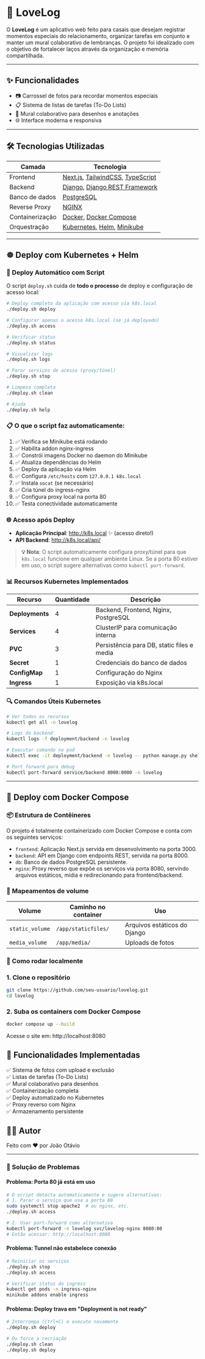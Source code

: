 # 💖 LoveLog

O **LoveLog** é um aplicativo web feito para casais que desejam registrar momentos especiais do relacionamento, organizar tarefas em conjunto e manter um mural colaborativo de lembranças. O projeto foi idealizado com o objetivo de fortalecer laços através da organização e memória compartilhada.

---

## ✨ Funcionalidades

- 📷 Carrossel de fotos para recordar momentos especiais
- 📋 Sistema de listas de tarefas (To-Do Lists)  
- 🧠 Mural colaborativo para desenhos e anotações
- 🌐 Interface moderna e responsiva

---

## 🛠️ Tecnologias Utilizadas

| Camada     | Tecnologia                    |
|------------|-------------------------------|
| Frontend   | [Next.js](https://nextjs.org/), [TailwindCSS](https://tailwindcss.com/), [TypeScript](https://www.typescriptlang.org/) |
| Backend    | [Django](https://www.djangoproject.com/), [Django REST Framework](https://www.django-rest-framework.org/) |
| Banco de dados | [PostgreSQL](https://www.postgresql.org/) |
| Reverse Proxy | [NGINX](https://www.nginx.com/) |
| Containerização | [Docker](https://www.docker.com/), [Docker Compose](https://docs.docker.com/compose/) |
| Orquestração | [Kubernetes](https://kubernetes.io/), [Helm](https://helm.sh/), [Minikube](https://minikube.sigs.k8s.io/) |

---

## ☸️ Deploy com Kubernetes + Helm

### 🚀 Deploy Automático com Script

O script `deploy.sh` cuida de **todo o processo** de deploy e configuração de acesso local:

```bash
# Deploy completo da aplicação com acesso via k8s.local
./deploy.sh deploy

# Configurar apenas o acesso k8s.local (se já deployado)
./deploy.sh access

# Verificar status
./deploy.sh status

# Visualizar logs
./deploy.sh logs

# Parar serviços de acesso (proxy/túnel)
./deploy.sh stop

# Limpeza completa
./deploy.sh clean

# Ajuda
./deploy.sh help
```

### 📋 O que o script faz automaticamente:

1. ✅ Verifica se Minikube está rodando
2. ✅ Habilita addon nginx-ingress  
3. ✅ Constrói imagens Docker no daemon do Minikube
4. ✅ Atualiza dependências do Helm
5. ✅ Deploy da aplicação via Helm
6. ✅ Configura `/etc/hosts` com `127.0.0.1 k8s.local`
7. ✅ Instala `socat` (se necessário)
8. ✅ Cria túnel do ingress-nginx
9. ✅ Configura proxy local na porta 80
10. ✅ Testa conectividade automaticamente

### 🌐 Acesso após Deploy

- **Aplicação Principal**: http://k8s.local ✨ (acesso direto!)
- **API Backend**: http://k8s.local/api/

> **💡 Nota**: O script automaticamente configura proxy/túnel para que `k8s.local` funcione em qualquer ambiente Linux. Se a porta 80 estiver em uso, o script sugere alternativas como `kubectl port-forward`.

### 📊 Recursos Kubernetes Implementados

| Recurso | Quantidade | Descrição |
|---------|------------|-----------|
| **Deployments** | 4 | Backend, Frontend, Nginx, PostgreSQL |
| **Services** | 4 | ClusterIP para comunicação interna |
| **PVC** | 3 | Persistência para DB, static files e media |
| **Secret** | 1 | Credenciais do banco de dados |
| **ConfigMap** | 1 | Configuração do Nginx |
| **Ingress** | 1 | Exposição via k8s.local |

### 🔍 Comandos Úteis Kubernetes

```bash
# Ver todos os recursos
kubectl get all -n lovelog

# Logs do backend
kubectl logs -f deployment/backend -n lovelog

# Executar comando no pod
kubectl exec -it deployment/backend -n lovelog -- python manage.py shell

# Port forward para debug
kubectl port-forward service/backend 8000:8000 -n lovelog
```

---

## 🐳 Deploy com Docker Compose

### 📦 Estrutura de Contêineres

O projeto é totalmente containerizado com Docker Compose e conta com os seguintes serviços:

- `frontend`: Aplicação Next.js servida em desenvolvimento na porta 3000.
- `backend`: API em Django com endpoints REST, servida na porta 8000.
- `db`: Banco de dados PostgreSQL persistente.
- `nginx`: Proxy reverso que expõe os serviços via porta 8080, servindo arquivos estáticos, mídia e redirecionando para frontend/backend.

### 🔗 Mapeamentos de volume

| Volume        | Caminho no container     | Uso                        |
|---------------|--------------------------|-----------------------------|
| `static_volume` | `/app/staticfiles/`      | Arquivos estáticos do Django |
| `media_volume`  | `/app/media/`            | Uploads de fotos             |

### 🚀 Como rodar localmente

### 1. Clone o repositório

```bash
git clone https://github.com/seu-usuario/lovelog.git
cd lovelog
``` 

### 2. Suba os containers com Docker Compose

```bash
docker compose up --build
``` 

Acesse o site em: http://localhost:8080

## 📌 Funcionalidades Implementadas

✅ Sistema de fotos com upload e exclusão  
✅ Listas de tarefas (To-Do Lists)  
✅ Mural colaborativo para desenhos  
✅ Containerização completa  
✅ Deploy automatizado no Kubernetes  
✅ Proxy reverso com Nginx  
✅ Armazenamento persistente  

## 👨‍💻 Autor

Feito com ❤️ por João Otávio

---

### 🔧 Solução de Problemas

#### Problema: Porta 80 já está em uso
```bash
# O script detecta automaticamente e sugere alternativas:
# 1. Parar o serviço que usa a porta 80
sudo systemctl stop apache2  # ou nginx, etc.
./deploy.sh access

# 2. Usar port-forward como alternativa
kubectl port-forward -n lovelog svc/lovelog-nginx 8080:80
# Então acessar: http://localhost:8080
```

#### Problema: Tunnel não estabelece conexão
```bash
# Reiniciar os serviços
./deploy.sh stop
./deploy.sh access

# Verificar status do ingress
kubectl get pods -n ingress-nginx
minikube addons enable ingress
```

#### Problema: Deploy trava em "Deployment is not ready"
```bash
# Interrompa (Ctrl+C) e execute novamente
./deploy.sh deploy

# Ou force a recriação
./deploy.sh clean
./deploy.sh deploy
```
